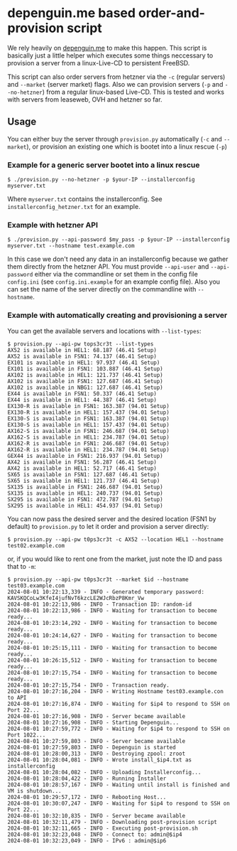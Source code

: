 # depenguin.me based order-and-provision script

We rely heavily on [depenguin.me](https://github.com/depenguin-me/depenguin-run) to make this happen. This script is basically just a little helper which executes some things neccessary to provision a server from a linux-Live-CD to persistent FreeBSD.

This script can also order servers from hetzner via the `-c` (regular servers) and `--market` (server market) flags.
Also we can provision servers (`-p` and `--no-hetzner`) from a regular linux-based Live-CD. This is tested and works with servers from leaseweb, OVH and hetzner so far.

## Usage
You can either buy the server through `provision.py` automatically (`-c` and `--market`), or provision an existing one which is bootet into a linux rescue (`-p`)

### Example for a generic server bootet into a linux rescue
```
$ ./provision.py --no-hetzner -p $your-IP --installerconfig myserver.txt
```

Where `myserver.txt` contains the installerconfig. See `installerconfig_hetzner.txt` for an example.

### Example with hetzner API
```
$ ./provision.py --api-password $my_pass -p $your-IP --installerconfig myserver.txt --hostname test.example.com
```

In this case we don't need any data in an installerconfig because we gather them directly from the hetzner API. You must provide `--api-user` and `--api-password` either via the commandline or set them in the config file `config.ini` (see `config.ini.example` for an example config file). Also you can set the name of the server directly on the commandline with `--hostname`.

### Example with automatically creating and provisioning a server
You can get the available servers and locations with `--list-types`:

```
$ provision.py --api-pw tops3cr3t --list-types
AX52 is available in HEL1: 68.187 (46.41 Setup)
AX52 is available in FSN1: 74.137 (46.41 Setup)
EX101 is available in HEL1: 97.937 (46.41 Setup)
EX101 is available in FSN1: 103.887 (46.41 Setup)
AX102 is available in HEL1: 121.737 (46.41 Setup)
AX102 is available in FSN1: 127.687 (46.41 Setup)
AX102 is available in NBG1: 127.687 (46.41 Setup)
EX44 is available in FSN1: 50.337 (46.41 Setup)
EX44 is available in HEL1: 44.387 (46.41 Setup)
EX130-R is available in FSN1: 163.387 (94.01 Setup)
EX130-R is available in HEL1: 157.437 (94.01 Setup)
EX130-S is available in FSN1: 163.387 (94.01 Setup)
EX130-S is available in HEL1: 157.437 (94.01 Setup)
AX162-S is available in FSN1: 246.687 (94.01 Setup)
AX162-S is available in HEL1: 234.787 (94.01 Setup)
AX162-R is available in FSN1: 246.687 (94.01 Setup)
AX162-R is available in HEL1: 234.787 (94.01 Setup)
GEX44 is available in FSN1: 216.937 (94.01 Setup)
AX42 is available in FSN1: 56.287 (46.41 Setup)
AX42 is available in HEL1: 52.717 (46.41 Setup)
SX65 is available in FSN1: 127.687 (46.41 Setup)
SX65 is available in HEL1: 121.737 (46.41 Setup)
SX135 is available in FSN1: 246.687 (94.01 Setup)
SX135 is available in HEL1: 240.737 (94.01 Setup)
SX295 is available in FSN1: 472.787 (94.01 Setup)
SX295 is available in HEL1: 454.937 (94.01 Setup)
```

You can now pass the desired server and the desired location (FSN1 by default) to `provision.py` to let it order and provision a server directly:

```
$ provision.py --api-pw t0ps3cr3t -c AX52 --location HEL1 --hostname test02.example.com
```

or, if you would like to rent one from the market, just note the ID and pass that to `-m`:

```
$ provision.py --api-pw t0ps3cr3t --market $id --hostname test03.example.com
2024-08-01 10:22:13,339 - INFO - Generated temporary password: KAVSKQCoLw3KfeI4jufNvT6kzcLE2WJcRbzP8Kmr_Vw
2024-08-01 10:22:13,986 - INFO - Transaction ID: random-id
2024-08-01 10:22:13,986 - INFO - Waiting for transaction to become ready...
2024-08-01 10:23:14,292 - INFO - Waiting for transaction to become ready...
2024-08-01 10:24:14,627 - INFO - Waiting for transaction to become ready...
2024-08-01 10:25:15,111 - INFO - Waiting for transaction to become ready...
2024-08-01 10:26:15,512 - INFO - Waiting for transaction to become ready...
2024-08-01 10:27:15,754 - INFO - Waiting for transaction to become ready...
2024-08-01 10:27:15,754 - INFO - Transaction ready.
2024-08-01 10:27:16,204 - INFO - Writing Hostname test03.example.con to API
2024-08-01 10:27:16,874 - INFO - Waiting for $ip4 to respond to SSH on Port 22...
2024-08-01 10:27:16,908 - INFO - Server became available
2024-08-01 10:27:16,908 - INFO - Starting Depenguin...
2024-08-01 10:27:59,772 - INFO - Waiting for $ip4 to respond to SSH on Port 1022...
2024-08-01 10:27:59,803 - INFO - Server became available
2024-08-01 10:27:59,803 - INFO - Depenguin is started
2024-08-01 10:28:00,313 - INFO - Destroying zpool: zroot
2024-08-01 10:28:04,081 - INFO - Wrote install_$ip4.txt as installerconfig
2024-08-01 10:28:04,082 - INFO - Uploading Installerconfig...
2024-08-01 10:28:04,422 - INFO - Running Installer
2024-08-01 10:28:57,167 - INFO - Waiting until install is finished and VM is shutdown...
2024-08-01 10:29:57,172 - INFO - Rebooting Host...
2024-08-01 10:30:07,247 - INFO - Waiting for $ip4 to respond to SSH on Port 22...
2024-08-01 10:32:10,835 - INFO - Server became available
2024-08-01 10:32:11,479 - INFO - Downloading post-provision script
2024-08-01 10:32:11,665 - INFO - Executing post-provision.sh
2024-08-01 10:32:23,048 - INFO - Connect to: admin@$ip4
2024-08-01 10:32:23,049 - INFO - IPv6 : admin@$ip6
```
